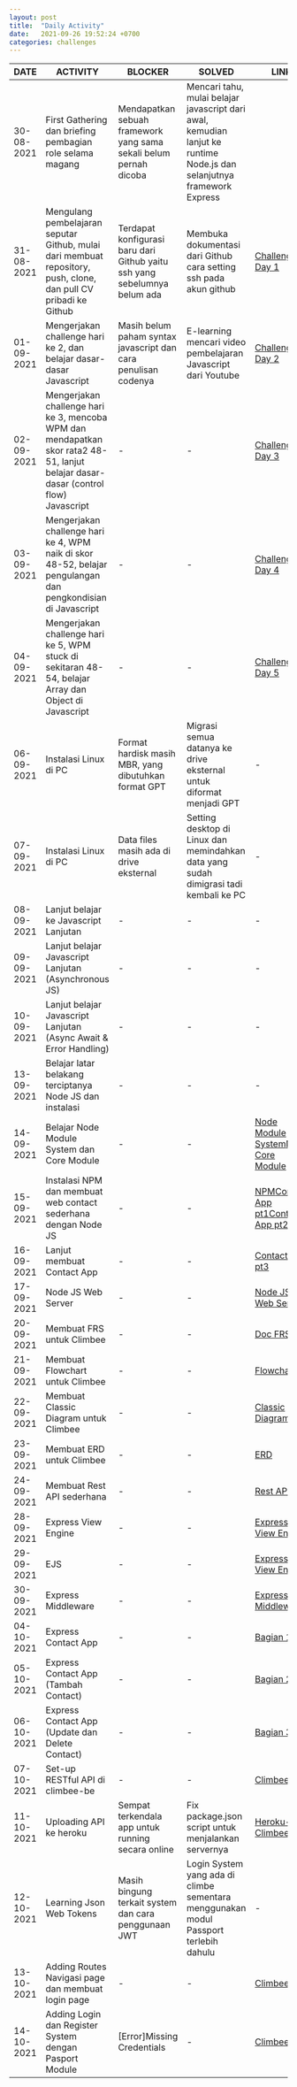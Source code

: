 ```yaml
---
layout: post
title:  "Daily Activity"
date:   2021-09-26 19:52:24 +0700
categories: challenges
---
```


| **DATE** | **ACTIVITY** | **BLOCKER** | **SOLVED** | **LINK** |
| --- | --- | --- | --- | --- |
| 30-08-2021 | First Gathering dan briefing pembagian role selama magang | Mendapatkan sebuah framework yang sama sekali belum pernah dicoba | Mencari tahu, mulai belajar javascript dari awal, kemudian lanjut ke runtime Node.js dan selanjutnya framework Express |
| 31-08-2021 | Mengulang pembelajaran seputar Github, mulai dari membuat repository, push, clone, dan pull CV pribadi ke Github | Terdapat konfigurasi baru dari Github yaitu ssh yang sebelumnya belum ada | Membuka dokumentasi dari Github cara setting ssh pada akun github | [Challenge Day 1](https://github.com/arricodyanto/RefactoryChallengeDay1) |
| 01-09-2021 | Mengerjakan challenge hari ke 2, dan belajar dasar-dasar Javascript | Masih belum paham syntax javascript dan cara penulisan codenya | E-learning mencari video pembelajaran Javascript dari Youtube | [Challenge Day 2](https://github.com/arricodyanto/RefactoryChallengeDay2) |
| 02-09-2021 | Mengerjakan challenge hari ke 3, mencoba WPM dan mendapatkan skor rata2 48-51, lanjut belajar dasar-dasar (control flow) Javascript | - | - | [Challenge Day 3](https://github.com/arricodyanto/RefactoryChallengeDay3) |
| 03-09-2021 | Mengerjakan challenge hari ke 4, WPM naik di skor 48-52, belajar pengulangan dan pengkondisian di Javascript | - | - | [Challenge Day 4](https://github.com/arricodyanto/RefactoryChallengeDay4) |
| 04-09-2021 | Mengerjakan challenge hari ke 5, WPM stuck di sekitaran 48-54, belajar Array dan Object di Javascript | - | - | [Challenge Day 5](https://github.com/arricodyanto/RefactoryChallengeDay5) |
| 06-09-2021 | Instalasi Linux di PC | Format hardisk masih MBR, yang dibutuhkan format GPT | Migrasi semua datanya ke drive eksternal untuk diformat menjadi GPT | - |
| 07-09-2021 | Instalasi Linux di PC | Data files masih ada di drive eksternal | Setting desktop di Linux dan memindahkan data yang sudah dimigrasi tadi kembali ke PC | - |
| 08-09-2021 | Lanjut belajar ke Javascript Lanjutan | - | - | - |
| 09-09-2021 | Lanjut belajar Javascript Lanjutan (Asynchronous JS) | - | - | - |
| 10-09-2021 | Lanjut belajar Javascript Lanjutan (Async Await &amp; Error Handling) | - | - | - |
| 13-09-2021 | Belajar latar belakang terciptanya Node JS dan instalasi | - | - | - |
| 14-09-2021 | Belajar Node Module System dan Core Module | - | - | [Node Module System](https://github.com/arricodyanto/learning-nodejs/tree/main/6-node-module-system)[Node Core Module](https://github.com/arricodyanto/learning-nodejs/tree/main/7-node-core-module) |
| 15-09-2021 | Instalasi NPM dan membuat web contact sederhana dengan Node JS | - | - | [NPM](https://github.com/arricodyanto/learning-nodejs/tree/main/8-npm)[Contact App pt1](https://github.com/arricodyanto/learning-nodejs/tree/main/10-contact-app)[Contact App pt2](https://github.com/arricodyanto/learning-nodejs/tree/main/11-contact-app) |
| 16-09-2021 | Lanjut membuat Contact App | - | - | [Contact App pt3](https://github.com/arricodyanto/learning-nodejs/tree/main/12-contact-app) |
| 17-09-2021 | Node JS Web Server | - | - | [Node JS Web Server](https://github.com/arricodyanto/learning-nodejs/tree/main/13-nodejs-web-server) |
| 20-09-2021 | Membuat FRS untuk Climbee | - | - | [Doc FRS](https://docs.google.com/document/d/1gi6MPvyW-koxTQiC2jzPbMymaid4WQvE4ge5FPbngoc/edit?usp=sharing) |
| 21-09-2021 | Membuat Flowchart untuk Climbee | - | - | [Flowchart](https://drive.google.com/file/d/1PHbIq76vcXzC98JvLUpqAUNqS1ouLm_8/view?usp=sharing) |
| 22-09-2021 | Membuat Classic Diagram untuk Climbee | - | - | [Classic Diagram](https://drive.google.com/file/d/1I8i1AdMTiy2gbJU4PO-k9HX6R-78MRF1/view?usp=sharing) |
| 23-09-2021 | Membuat ERD untuk Climbee | - | - | [ERD](https://drive.google.com/file/d/1I8i1AdMTiy2gbJU4PO-k9HX6R-78MRF1/view?usp=sharing) |
| 24-09-2021 | Membuat Rest API sederhana | - | - | [Rest API](https://github.com/arricodyanto/learning-nodejs/tree/main/rest-api) |
| 28-09-2021 | Express View Engine | - | - | [Express View Engine](https://github.com/arricodyanto/learning-nodejs/tree/main/15-express-view-engine) |
| 29-09-2021 | EJS | - | - | [Express View Engine](https://github.com/arricodyanto/learning-nodejs/tree/main/15-express-view-engine) |
| 30-09-2021 | Express Middleware | - | - | [Express Middleware](https://github.com/arricodyanto/learning-nodejs/tree/main/16-express-middleware) |
| 04-10-2021 | Express Contact App | - | - | [Bagian 1](https://github.com/arricodyanto/learning-nodejs/tree/main/17-express-contact-app) |
| 05-10-2021 | Express Contact App (Tambah Contact) | - | - | [Bagian 2](https://github.com/arricodyanto/learning-nodejs/tree/main/18-express-contact-app-2) |
| 06-10-2021 | Express Contact App (Update dan Delete Contact) | - | - | [Bagian 3](https://github.com/arricodyanto/learning-nodejs/tree/main/19-express-contact-app-3) | 
| 07-10-2021 | Set-up RESTful API di climbee-be | - | - | [Climbee-be](https://github.com/arricodyanto/climbee-be) |
| 11-10-2021 | Uploading API ke heroku | Sempat terkendala app untuk running secara online | Fix package.json script untuk menjalankan servernya | [Heroku-Climbee](https://climbee.herokuapp.com/) |
| 12-10-2021 | Learning Json Web Tokens | Masih bingung terkait system dan cara penggunaan JWT | Login System yang ada di climbe sementara menggunakan modul Passport terlebih dahulu | - |
| 13-10-2021 | Adding Routes Navigasi page dan membuat login page | - | - | [Climbee-be](https://github.com/arricodyanto/climbee-be) |
| 14-10-2021 | Adding Login dan Register System dengan Pasport Module | [Error]Missing Credentials | - | [Climbee-be](https://github.com/arricodyanto/climbee-be) |
